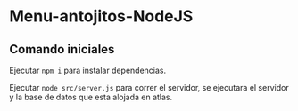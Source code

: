 # Menu-antojitos-NodeJS

## Comando iniciales

Ejecutar `npm i` para instalar dependencias.

Ejecutar `node src/server.js` para correr el servidor, se ejecutara el servidor y la base de datos que esta alojada en atlas.
